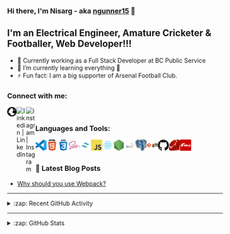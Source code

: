 ### Hi there, I'm Nisarg - aka [ngunner15][website] 👋

## I'm an Electrical Engineer, Amature Cricketer & Footballer, Web Developer!!!

- 🔭 Currently working as a Full Stack Developer at BC Public Service
- 🌱 I’m currently learning everything 🤣
- ⚡ Fun fact: I am a big supporter of Arsenal Football Club.

### Connect with me:

[<img align="left" alt="globe" width="22px" src="https://raw.githubusercontent.com/iconic/open-iconic/master/svg/globe.svg" />][website]
[<img align="left" alt="linkedin | LinkedIn" width="22px" src="https://cdn.jsdelivr.net/npm/simple-icons@v3/icons/linkedin.svg" />][linkedin]
[<img align="left" alt="instagram | Instagram" width="22px" src="https://cdn.jsdelivr.net/npm/simple-icons@v3/icons/instagram.svg" />][instagram]

<br />

### Languages and Tools:

[<img align="left" alt="Visual Studio Code" width="26px" src="https://raw.githubusercontent.com/github/explore/80688e429a7d4ef2fca1e82350fe8e3517d3494d/topics/visual-studio-code/visual-studio-code.png" />][website]
[<img align="left" alt="HTML5" width="26px" src="https://raw.githubusercontent.com/github/explore/80688e429a7d4ef2fca1e82350fe8e3517d3494d/topics/html/html.png" />][website]
[<img align="left" alt="CSS3" width="26px" src="https://raw.githubusercontent.com/github/explore/80688e429a7d4ef2fca1e82350fe8e3517d3494d/topics/css/css.png" />][website]
[<img align="left" alt="Sass" width="26px" src="https://raw.githubusercontent.com/github/explore/80688e429a7d4ef2fca1e82350fe8e3517d3494d/topics/sass/sass.png" />][website]
[<img align="left" alt="Terminal" width="26px" src="https://raw.githubusercontent.com/github/explore/80688e429a7d4ef2fca1e82350fe8e3517d3494d/topics/tailwind/tailwind.png" />][website]
[<img align="left" alt="JavaScript" width="26px" src="https://raw.githubusercontent.com/github/explore/80688e429a7d4ef2fca1e82350fe8e3517d3494d/topics/javascript/javascript.png" />][website]
[<img align="left" alt="React" width="26px" src="https://raw.githubusercontent.com/github/explore/80688e429a7d4ef2fca1e82350fe8e3517d3494d/topics/react/react.png" />][website]
[<img align="left" alt="Node.js" width="26px" src="https://raw.githubusercontent.com/github/explore/80688e429a7d4ef2fca1e82350fe8e3517d3494d/topics/nodejs/nodejs.png" />][website]
[<img align="left" alt="MySQL" width="26px" src="https://raw.githubusercontent.com/github/explore/80688e429a7d4ef2fca1e82350fe8e3517d3494d/topics/mysql/mysql.png" />][website]
[<img align="left" alt="SQL" width="26px" src="https://raw.githubusercontent.com/github/explore/80688e429a7d4ef2fca1e82350fe8e3517d3494d/topics/postgresql/postgresql.png" />][website]
[<img align="left" alt="Git" width="26px" src="https://raw.githubusercontent.com/github/explore/80688e429a7d4ef2fca1e82350fe8e3517d3494d/topics/git/git.png" />][website]
[<img align="left" alt="GitHub" width="26px" src="https://raw.githubusercontent.com/github/explore/78df643247d429f6cc873026c0622819ad797942/topics/github/github.png" />][website]
[<img align="left" alt="Terminal" width="26px" src="https://raw.githubusercontent.com/github/explore/80688e429a7d4ef2fca1e82350fe8e3517d3494d/topics/ruby/ruby.png" />][website]
[<img align="left" alt="Terminal" width="26px" src="https://raw.githubusercontent.com/github/explore/80688e429a7d4ef2fca1e82350fe8e3517d3494d/topics/rails/rails.png" />][website]

<br />
<br />

### 📕 Latest Blog Posts

<!-- BLOG-POST-LIST:START -->
- [Why should you use Webpack?](https://ngunner15.medium.com/why-should-you-use-webpack-60cae9a192bd?source=rss-6647a8445455------2)
<!-- BLOG-POST-LIST:END -->

---

<details>
  <summary>:zap: Recent GitHub Activity</summary>
  
<!--START_SECTION:activity-->
1. 💪 Opened PR [#1811](https://github.com/bcgov/nr-spar/pull/1811) in [bcgov/nr-spar](https://github.com/bcgov/nr-spar)
<!--END_SECTION:activity-->

</details>

---

<details>
  <summary>:zap: GitHub Stats</summary>

  <img align="left" alt="ngunner15's GitHub Stats" src="https://github-readme-stats.vercel.app/api?username=ngunner15&theme=slateorange&count_private=true&show_icons=true&hide_border=true&hide=stars" />

</details>

[website]: https://www.nisargvadgama.com
[instagram]: https://www.instagram.com/ngunner_15
[linkedin]: https://www.linkedin.com/in/ngunner15

